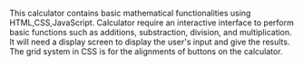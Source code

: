 This calculator contains basic mathematical functionalities using HTML,CSS,JavaScript. Calculator require an interactive interface to perform basic functions such as additions, substraction, division, and multiplication. It will need a display screen to display the user's input and give the results. The grid system in CSS is for the alignments of buttons on the calculator.

